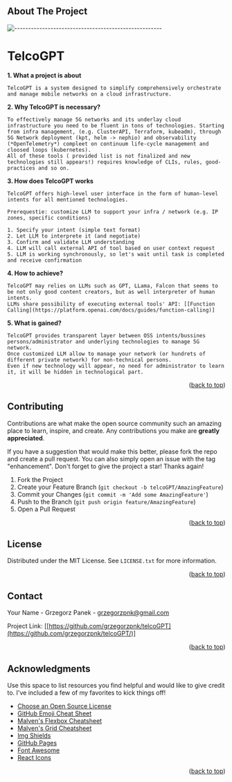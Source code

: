 

<!-- ABOUT THE PROJECT -->
## About The Project


![-----------------------------------------------------](https://raw.githubusercontent.com/andreasbm/readme/master/assets/lines/rainbow.png)

# TelcoGPT

**1. What a project is about**

```
TelcoGPT is a system designed to simplify comprehensively orchestrate and manage mobile networks on a cloud infrastructure.
```

**2. Why TelcoGPT is necessary?**

```
To effectively manage 5G networks and its underlay cloud infrastructure you need to be fluent in tons of technologies. Starting from infra management, (e.g. ClusterAPI, Terraform, kubeadm), through 5G Network deployment (kpt, helm -> nephio) and observability (*OpenTelemetry*) compleet on continuum life-cycle management and cloosed loops (kubernetes). 
All of these tools ( provided list is not finalized and new technologies still appears!) requires knowledge of CLIs, rules, good-practices and so on.
```

**3. How does TelcoGPT works**
```
TelcoGPT offers high-level user interface in the form of human-level intents for all mentioned technologies. 

Prerequestie: customize LLM to support your infra / network (e.g. IP zones, specific conditions)

1. Specify your intent (simple text format)
2. Let LLM to interprete it (and negotiate)
3. Confirm and validate LLM understanding
4. LLM will call external API of tool based on user context request
5. LLM is working synchronously, so let's wait until task is completed and receive confirmation

```

**4. How to achieve?**

```
TelcoGPT may relies on LLMs such as GPT, LLama, Falcon that seems to be not only good content creators, but as well interpreter of human intents.
LLMs share possibility of executing external tools' API: [[Function Calling](https://platform.openai.com/docs/guides/function-calling)]
```
**5. What is gained?**

```
TelcoGPT provides transparent layer between OSS intents/bussines persons/administrator and underlying technologies to manage 5G network. 
Once customized LLM allow to manage your network (or hundrets of different private network) for non-technical persons.
Even if new technology will appear, no need for administrator to learn it, it will be hidden in technological part.
```
<p align="right">(<a href="#readme-top">back to top</a>)</p>




<!-- CONTRIBUTING -->
## Contributing

Contributions are what make the open source community such an amazing place to learn, inspire, and create. Any contributions you make are **greatly appreciated**.

If you have a suggestion that would make this better, please fork the repo and create a pull request. You can also simply open an issue with the tag "enhancement".
Don't forget to give the project a star! Thanks again!

1. Fork the Project
2. Create your Feature Branch (`git checkout -b telcoGPT/AmazingFeature`)
3. Commit your Changes (`git commit -m 'Add some AmazingFeature'`)
4. Push to the Branch (`git push origin feature/AmazingFeature`)
5. Open a Pull Request

<p align="right">(<a href="#readme-top">back to top</a>)</p>



<!-- LICENSE -->
## License

Distributed under the MIT License. See `LICENSE.txt` for more information.

<p align="right">(<a href="#readme-top">back to top</a>)</p>



<!-- CONTACT -->
## Contact

Your Name - Grzegorz Panek - grzegorzpnk@gmail.com

Project Link: [[https://github.com/grzegorzpnk/telcoGPT](https://github.com/grzegorzpnk/telcoGPT/)]

<p align="right">(<a href="#readme-top">back to top</a>)</p>



<!-- ACKNOWLEDGMENTS -->
## Acknowledgments

Use this space to list resources you find helpful and would like to give credit to. I've included a few of my favorites to kick things off!

* [Choose an Open Source License](https://choosealicense.com)
* [GitHub Emoji Cheat Sheet](https://www.webpagefx.com/tools/emoji-cheat-sheet)
* [Malven's Flexbox Cheatsheet](https://flexbox.malven.co/)
* [Malven's Grid Cheatsheet](https://grid.malven.co/)
* [Img Shields](https://shields.io)
* [GitHub Pages](https://pages.github.com)
* [Font Awesome](https://fontawesome.com)
* [React Icons](https://react-icons.github.io/react-icons/search)

<p align="right">(<a href="#readme-top">back to top</a>)</p>

